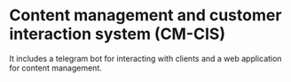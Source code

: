 # Сontent management and customer interaction system (CM-CIS)
It includes a telegram bot for interacting with clients and a web application for content management.
